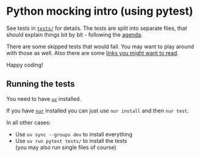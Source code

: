 # Python mocking intro (using pytest)

See tests in [`tests/`](tests/) for details. The tests are split into separate files, that should explain things
bit by bit - following the [agenda](AGENDA.md).

There are some skipped tests that would fail. You may want to play around with those as well. Also there are
some [links you might want to read](DOCS.md).

Happy coding!

## Running the tests

You need to have [`uv`](https://github.com/astral-sh/uv) installed.

If you have [`nur`](https://nur-taskrunner.github.io/docs/) installed you can just use `nur install` and then
`nur test`.

In all other cases:

* Use `uv sync --groups dev` to install everything
* Use `uv run pytest tests/` to install the tests  
  (you may also run single files of course)
